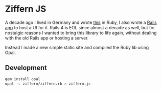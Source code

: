 # Ziffern JS

A decade ago I lived in Germany and wrote [this](https://github.com/jsborjesson/ziffern) in Ruby, I also wrote a [Rails app](https://github.com/jsborjesson/ziffern_site) to host a UI for it. Rails 4 is EOL since almost a decade as well, but for nostalgic reasons I wanted to bring this library to life again, without dealing with the old Rails app or hosting a server.

Instead I made a new simple static site and compiled the Ruby lib using Opal.

## Development

```bash
gem install opal
opal -c ziffern/ziffern.rb > ziffern.js
```
